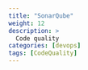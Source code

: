 ```yaml
---
title: "SonarQube"
weight: 12
description: >
  Code quality
categories: [devops]
tags: [CodeQuality]
---
```

